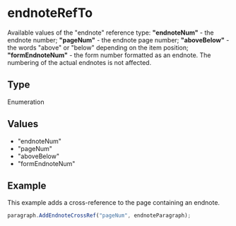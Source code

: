 # endnoteRefTo

Available values of the "endnote" reference type:
**"endnoteNum"** - the endnote number;
**"pageNum"** - the endnote page number;
**"aboveBelow"** - the words "above" or "below" depending on the item position;
**"formEndnoteNum"** - the form number formatted as an endnote. The numbering of the actual endnotes is not affected.

## Type

Enumeration

## Values

- "endnoteNum"
- "pageNum"
- "aboveBelow"
- "formEndnoteNum"


## Example

This example adds a cross-reference to the page containing an endnote.

```javascript editor-docx
paragraph.AddEndnoteCrossRef("pageNum", endnoteParagraph);
```
